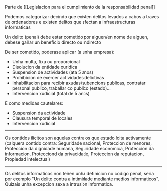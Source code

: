 Parte de [[Legislacion para el cumplimiento de la responsabilidad penal]]

Podemos categorizar decindo que existen delitos levados a cabos a traves de ordenadores e existen delitos que afectan a infraestructuras informaticas

Un delito (penal) debe estar cometido por alguen/en nome de alguen, debese gañar un beneficio directo ou indirecto

De ser cometido, poderase aplicar (a unha empresa):
- Unha multa, fixa ou proporcional
- Disolucion da entidade xuridica
- Suspension de actividades (ata 5 anos)
- Prohibicion de exercer actividades delictivas
- Inhabilitacion para recibir axudas/subencions publicas, contratar personal publico, traballar co publico (estado)...
- Intervencion xudicial (total de 5 anos)

E como medidas cautelares:
- Suspension da actividade
- Clausura temporal de locales
- Intervencion xudicial

---

Os contidos ilicitos son aquelas contra os que estado loita activamente (calquera contido contra: Seguridade nacional, Proteccion de menores, Proteccion da dignidade humana, Seguridade economica, Proteccion da informacion, Protecciond da privacidade, Proteccion da reputacion, Propiedad intelectual)

---

Os delitos informaticos non teñen unha definicion no codigo penal, seria por exemplo "Un delito contra a intimidade mediante medios informaticos". Quizais unha excepcion sexa a intrusion informatica.
